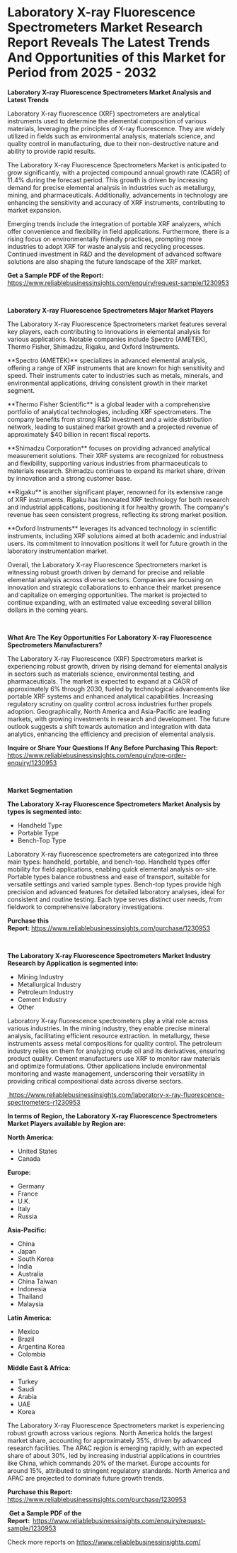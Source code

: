 <p><h1>Laboratory X-ray Fluorescence Spectrometers Market Research Report Reveals The Latest Trends And Opportunities of this Market for Period from 2025 - 2032</h1></p><p><strong>Laboratory X-ray Fluorescence Spectrometers Market Analysis and Latest Trends</strong></p>
<p><p>Laboratory X-ray fluorescence (XRF) spectrometers are analytical instruments used to determine the elemental composition of various materials, leveraging the principles of X-ray fluorescence. They are widely utilized in fields such as environmental analysis, materials science, and quality control in manufacturing, due to their non-destructive nature and ability to provide rapid results.</p><p>The Laboratory X-ray Fluorescence Spectrometers Market is anticipated to grow significantly, with a projected compound annual growth rate (CAGR) of 11.4% during the forecast period. This growth is driven by increasing demand for precise elemental analysis in industries such as metallurgy, mining, and pharmaceuticals. Additionally, advancements in technology are enhancing the sensitivity and accuracy of XRF instruments, contributing to market expansion.</p><p>Emerging trends include the integration of portable XRF analyzers, which offer convenience and flexibility in field applications. Furthermore, there is a rising focus on environmentally friendly practices, prompting more industries to adopt XRF for waste analysis and recycling processes. Continued investment in R&D and the development of advanced software solutions are also shaping the future landscape of the XRF market.</p></p>
<p><strong>Get a Sample PDF of the Report:&nbsp;</strong> <a href="https://www.reliablebusinessinsights.com/enquiry/request-sample/1230953?utm_campaign=3128&utm_medium=2&utm_source=Github&utm_content=ia&utm_term=12042025&utm_id=laboratory-x-ray-fluorescence-spectrometers">https://www.reliablebusinessinsights.com/enquiry/request-sample/1230953</a></p>
<p>&nbsp;</p>
<p><strong>Laboratory X-ray Fluorescence Spectrometers Major Market Players</strong></p>
<p><p>The Laboratory X-ray Fluorescence Spectrometers market features several key players, each contributing to innovations in elemental analysis for various applications. Notable companies include Spectro (AMETEK), Thermo Fisher, Shimadzu, Rigaku, and Oxford Instruments.</p><p>**Spectro (AMETEK)** specializes in advanced elemental analysis, offering a range of XRF instruments that are known for high sensitivity and speed. Their instruments cater to industries such as metals, minerals, and environmental applications, driving consistent growth in their market segment.</p><p>**Thermo Fisher Scientific** is a global leader with a comprehensive portfolio of analytical technologies, including XRF spectrometers. The company benefits from strong R&D investment and a wide distribution network, leading to sustained market growth and a projected revenue of approximately $40 billion in recent fiscal reports.</p><p>**Shimadzu Corporation** focuses on providing advanced analytical measurement solutions. Their XRF systems are recognized for robustness and flexibility, supporting various industries from pharmaceuticals to materials research. Shimadzu continues to expand its market share, driven by innovation and a strong customer base.</p><p>**Rigaku** is another significant player, renowned for its extensive range of XRF instruments. Rigaku has innovated XRF technology for both research and industrial applications, positioning it for healthy growth. The company's revenue has seen consistent progress, reflecting its strong market position.</p><p>**Oxford Instruments** leverages its advanced technology in scientific instruments, including XRF solutions aimed at both academic and industrial users. Its commitment to innovation positions it well for future growth in the laboratory instrumentation market.</p><p>Overall, the Laboratory X-ray Fluorescence Spectrometers market is witnessing robust growth driven by demand for precise and reliable elemental analysis across diverse sectors. Companies are focusing on innovation and strategic collaborations to enhance their market presence and capitalize on emerging opportunities. The market is projected to continue expanding, with an estimated value exceeding several billion dollars in the coming years.</p></p>
<p>&nbsp;</p>
<p><strong>What Are The Key Opportunities For Laboratory X-ray Fluorescence Spectrometers Manufacturers?</strong></p>
<p><p>The Laboratory X-ray Fluorescence (XRF) Spectrometers market is experiencing robust growth, driven by rising demand for elemental analysis in sectors such as materials science, environmental testing, and pharmaceuticals. The market is expected to expand at a CAGR of approximately 6% through 2030, fueled by technological advancements like portable XRF systems and enhanced analytical capabilities. Increasing regulatory scrutiny on quality control across industries further propels adoption. Geographically, North America and Asia-Pacific are leading markets, with growing investments in research and development. The future outlook suggests a shift towards automation and integration with data analytics, enhancing the efficiency and precision of elemental analysis.</p></p>
<p><strong>Inquire or Share Your Questions If Any Before Purchasing This Report:</strong> <a href="https://www.reliablebusinessinsights.com/enquiry/pre-order-enquiry/1230953?utm_campaign=3128&utm_medium=2&utm_source=Github&utm_content=ia&utm_term=12042025&utm_id=laboratory-x-ray-fluorescence-spectrometers">https://www.reliablebusinessinsights.com/enquiry/pre-order-enquiry/1230953</a></p>
<p>&nbsp;</p>
<p><strong>Market Segmentation</strong></p>
<p><strong>The Laboratory X-ray Fluorescence Spectrometers Market Analysis by types is segmented into:</strong></p>
<p><ul><li>Handheld Type</li><li>Portable Type</li><li>Bench-Top Type</li></ul></p>
<p><p>Laboratory X-ray fluorescence spectrometers are categorized into three main types: handheld, portable, and bench-top. Handheld types offer mobility for field applications, enabling quick elemental analysis on-site. Portable types balance robustness and ease of transport, suitable for versatile settings and varied sample types. Bench-top types provide high precision and advanced features for detailed laboratory analyses, ideal for consistent and routine testing. Each type serves distinct user needs, from fieldwork to comprehensive laboratory investigations.</p></p>
<p><strong>Purchase this Report:&nbsp;</strong><a href="https://www.reliablebusinessinsights.com/purchase/1230953?utm_campaign=3128&utm_medium=2&utm_source=Github&utm_content=ia&utm_term=12042025&utm_id=laboratory-x-ray-fluorescence-spectrometers">https://www.reliablebusinessinsights.com/purchase/1230953</a></p>
<p>&nbsp;</p>
<p><strong>The Laboratory X-ray Fluorescence Spectrometers Market Industry Research by Application is segmented into:</strong></p>
<p><ul><li>Mining Industry</li><li>Metallurgical Industry</li><li>Petroleum Industry</li><li>Cement Industry</li><li>Other</li></ul></p>
<p><p>Laboratory X-ray fluorescence spectrometers play a vital role across various industries. In the mining industry, they enable precise mineral analysis, facilitating efficient resource extraction. In metallurgy, these instruments assess metal compositions for quality control. The petroleum industry relies on them for analyzing crude oil and its derivatives, ensuring product quality. Cement manufacturers use XRF to monitor raw materials and optimize formulations. Other applications include environmental monitoring and waste management, underscoring their versatility in providing critical compositional data across diverse sectors.</p></p>
<p><a href="https://www.reliablebusinessinsights.com/laboratory-x-ray-fluorescence-spectrometers-r1230953?utm_campaign=3128&utm_medium=2&utm_source=Github&utm_content=ia&utm_term=12042025&utm_id=laboratory-x-ray-fluorescence-spectrometers">&nbsp;https://www.reliablebusinessinsights.com/laboratory-x-ray-fluorescence-spectrometers-r1230953</a></p>
<p><strong>In terms of Region, the Laboratory X-ray Fluorescence Spectrometers Market Players available by Region are:</strong></p>
<p>
    <p> <strong> North America: </strong>
        <ul>
            <li>United States</li>
            <li>Canada</li>
        </ul>
        </p> 
    <p> <strong> Europe: </strong>
        <ul>
            <li>Germany</li>
            <li>France</li>
            <li>U.K.</li>
            <li>Italy</li>
            <li>Russia</li>
        </ul>
        </p> 
    <p> <strong> Asia-Pacific: </strong>
        <ul>
            <li>China</li>
            <li>Japan</li>
            <li>South Korea</li>
            <li>India</li>
            <li>Australia</li>
            <li>China Taiwan</li>
            <li>Indonesia</li>
            <li>Thailand</li>
            <li>Malaysia</li>
        </ul>
        </p> 
    <p> <strong> Latin America: </strong>
        <ul>
            <li>Mexico</li>
            <li>Brazil</li>
            <li>Argentina Korea</li>
            <li>Colombia</li>
        </ul>
        </p> 
    <p> <strong> Middle East & Africa: </strong>
        <ul>
            <li>Turkey</li>
            <li>Saudi</li>
            <li>Arabia</li>
            <li>UAE</li>
            <li>Korea</li>
        </ul>
    </p>
    </p>
<p><p>The Laboratory X-ray Fluorescence Spectrometers market is experiencing robust growth across various regions. North America holds the largest market share, accounting for approximately 35%, driven by advanced research facilities. The APAC region is emerging rapidly, with an expected share of about 30%, led by increasing industrial applications in countries like China, which commands 20% of the market. Europe accounts for around 15%, attributed to stringent regulatory standards. North America and APAC are projected to dominate future growth trends.</p></p>
<p><strong>Purchase this Report: </strong><a href="https://www.reliablebusinessinsights.com/purchase/1230953?utm_campaign=3128&utm_medium=2&utm_source=Github&utm_content=ia&utm_term=12042025&utm_id=laboratory-x-ray-fluorescence-spectrometers">https://www.reliablebusinessinsights.com/purchase/1230953</a></p>
<p>&nbsp;<strong>Get a Sample PDF of the Report:&nbsp;&nbsp;</strong><a href="https://www.reliablebusinessinsights.com/enquiry/request-sample/1230953?utm_campaign=3128&utm_medium=2&utm_source=Github&utm_content=ia&utm_term=12042025&utm_id=laboratory-x-ray-fluorescence-spectrometers">https://www.reliablebusinessinsights.com/enquiry/request-sample/1230953</a></p>
<p><strong></strong></p>
<p>Check more reports on <a href="https://www.reliablebusinessinsights.com/?utm_campaign=3128&utm_medium=2&utm_source=Github&utm_content=ia&utm_term=12042025&utm_id=laboratory-x-ray-fluorescence-spectrometers">https://www.reliablebusinessinsights.com/</a></p>